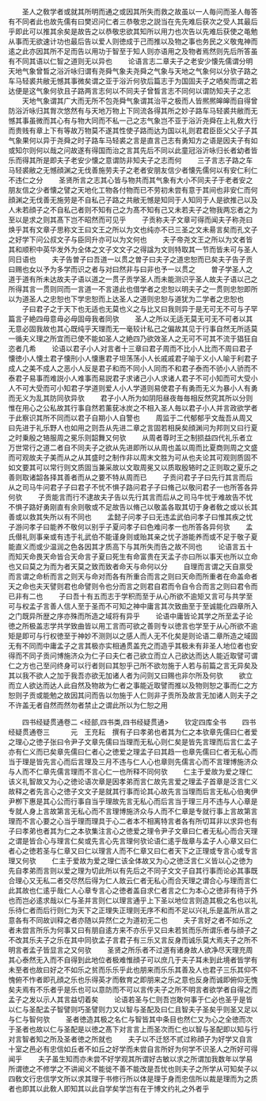 <!-- { "loadSidebar": true } -->
　　圣人之敎学者或就其所明而通之或因其所失而救之故虽以一人毎问而圣人毎答有不同者此也故先儒有曰樊迟问仁者三恭敬忠之説当在先先难后获次之受人其最后乎即此可以推其余矣是故告之以恭敬忠欲其知所以用力也次告以先难后获使之黾勉从事而无欲速计功也最后告以爱人则徳成于己而推以及物之事也务民之义敬鬼神而逺之此亦因其所不足而告以用功于智至于知人则亦语用之及物者焉然则先后所答虽有不同其语以仁智之道则无以异也
　　论语言志二章夫子之老安少懐先儒谓分明天地气象曾晳之浴沂咏归谓有尧舜气象夫尧舜之气象与天地之气象何以分欤子路之车马轻裘共敝无憾其事微矣谓之亚于浴沂何欤后篇志于为国固夫子之哂矣而谓之若达便是这气象何欤且子路两言志何以不同夫子曾晳言志不同何以谓防知夫子之志
　　天地气象谓其广大而无所不包尧舜气象谓其治平之极而人皆熈熈皞皞而自得曾防浴沂咏归其胷次悠然有与天地万物上下同流各得其所之妙子路车马轻裘共敝而无憾其事虽微而其心有与物大同而不私一己之志气象岂不亚于浴沂尧舜在上礼敎大行而贵贱有章上下有等故万物莫不遂其性使子路而达为国以礼则君君臣臣父父子子其气象果何以异于尧舜之时子路车马轻裘之言是直言己志有勇知方之语是因夫子有如或知尔则何以哉之问故遂有得国而治之言其先后不同以此童冠浴沂咏归长者幼者皆乐而得其所是即夫子老安少懐之意谓防非知夫子之志而何
　　三子言志子路之车马轻裘敝之无憾顔渊之无伐善施劳夫子之老者安朋友信少者懐先儒何以有安仁利仁不违仁之分
　　圣贤所言之志其心皆与物共而其气象有大小不同夫子于老者安之朋友信之少者懐之譬之天地化工物各付物而已不劳初未尝有意于其间也非安仁而何顔渊之无伐善无施劳是不自私己子路之共敝无憾是知同于人知同于人是欲推己以及人未若顔子之不自私己者则不知有己之为髙不知有己又未若夫子之物我两忘者之为至以是求之则其髙下岂不昭然而可见乎
　　子贡称夫子文章可得而闻夫子称尧曰焕乎其有文章子思称文王曰文王之所以为文也纯亦不已三圣之文未昜言矣而孔文子之好学下问公叔文子与臣同升亦可以为文何也
　　夫子帝尧文王之所以为文者皆其和顺积中英华发外为全体之文子文文子之得諡为文则特取其一节而皆未可与圣人同日语也
　　夫子告曽子曰吾道一以贯之曽子曰夫子之道忠恕而已矣夫子告子贡曰赐也女以予为多学而识之者与对曰然非与曰非也予一以贯之
　　曽子学圣人之道于道有所未达故夫子语以道之一贯子贡学圣人而未能测识乎圣人故夫子语以己之所得其言一贯则同而一言道一不言道此也借学者之忠恕以明夫子之一贯则忠恕即所以为道圣人之忠恕也下学忠恕而上达圣人之道则忠恕与道犹为二学者之忠恕也
　　子曰君子之于天下也无适也无莫也义之与比又曰我则异于是无可无不可与子罕篇言子絶四毋意毋必毋固毋我者同欤
　　圣人之所以无适无莫无可无不可者以其无意必固我故也其心既纯乎天理而无一毫较计私己之偏故其见于行事自然无所适莫一循夫义理之所宜而已使不能如圣人之絶四乃欲效圣人之无可不可其不流于猖狂自恣者几希
　　论语以君子小人对言者十三章曰君子周而不比小人比而不周曰君子懐徳小人懐土君子懐刑小人懐惠君子坦荡荡小人长戚戚君子喻于义小人喻于利君子成人之美不成人之恶小人反是君子和而不同小人同而不和君子泰而不骄小人骄而不泰君子易事而难説小人难事而易説君子求诸己小人求诸人君子不可小知而可大受小人不可大受而可小知君子学道则爱人小人学道则易使君子有勇而无义为暴小人有勇而无义为乱其防同欤异欤
　　君子小人所为如阴阳昼夜毎毎相反然究其所以分则惟在用心之公私故其行事自然若薰莸冰炭之不相入圣人毎以君子小人并言政欲学者于此察识其所不同而以君子自期小人自警也
　　周监于二代郁郁乎文哉吾从周又曰先进于礼乐野人也如用之则吾从先进二章之言固若相戾矣顔渊问为邦则又曰行夏之时乗殷之辂服周之冕乐则韶舞又何欤
　　从周者尊时王之制损益四代礼乐者立万世常行之道二者自不同夫子之欲从先进即所以从周也盖以周而比夏商则周之文盛而可观故夫子美而从之从其盛时之制作非以周末文胜为可从也夫论其可观则质固不如文要其可以常行则文质固当兼采故以文取周冕又以质取殷辂时之正则取之夏乐之善则取诸韶各择其善者而从之要不特从周而已
　　子贡问君子子曰先行其言而后从之司马牛问君子子曰君子不忧不惧子路问君子子曰脩己以敬问君子一也所答各异何欤
　　子贡能言而行不逮故夫子告以先行其言而后从之司马牛忧于难故告不忧不惧子路好勇刚直有余则敬或不足故告以脩己以敬盖各取其切于身者敎之或以长其善或以救其失所以有不同也
　　孟懿子问孝子曰无违孟武伯问孝子曰惟其疾之忧子游问孝子曰能养不敬何以别乎子夏问孝子曰色难问孝一也所答各异何欤
　　孟氏僣礼则事亲或有违于礼武伯不能谨身则或贻其亲之忧子游能养而或不足于敬子夏能直义而或少温润之色各因其才质高下与其所失而告之故不同也
　　论语言五十而知天命畏天命皆合天命言子夏曰死生有命富贵在天孟子亦曰所以事天也所以立命也又曰莫之为而为者天莫之致而致者命天与命何以分
　　自理而言谓之天自禀受而言谓之命析而言之则天与命对而各有所重合而言之则曰天命而所重者在命盖命者天之命也夫天譬则君也命譬则令也分而言之则君自君而令自令合而言之则曰君令而已非有二也
　　子曰吾十有五而志于学积而至于从心所欲不逾矩又言可与共学至可与权孟子言善人信人至于圣而不可知之神中庸言其次致曲至于至诚能化四章所入之门既异所歴之序亦殊而所造之域将有异乎
　　论语中庸皆论其学之所至孟子论徳之所极盖志学共学致曲皆以用工言而可欲之善则专以徳言也学至于从心所欲不逾矩是即可与行权徳至于神妙不测则以之感人而人无不化矣是则论语二章所造之域固无有不同而中庸孟子之言其极亦实相通贯盖充之而造乎其极未有非圣人地位者也安得而不同子贡问博施济众为仁子曰夫仁者己欲立而立人己欲达而达人能近取譬可谓仁之方也己至问终身可以行者则曰其恕乎己所不欲勿施于人若与前篇之言无异矣及其以我不欲人之加于我吾亦欲无加诸人者为问则又曰赐也非尔所及何欤
　　欲立而立人欲达而达人此自然及物故为仁者之事能近取譬而推以及物则恕之事而仁之方恕则子贡或能勉之故因其问而告以勿施于人仁则非子贡所及故言无加诸人则夫子之不许盖无者自然而然勿者禁止之谓此所以为仁恕之用

　　四书经疑贯通卷二
<经部,四书类,四书经疑贯通>
　　钦定四库全书
　　四书经疑贯通卷三　　　元　王充耘　撰有子曰孝弟也者其为仁之本欤章先儒曰仁者爱之理心之徳子张曰令尹子文章先儒曰当理而无私心则仁矣是皆先言理而后言仁孟子亦有仁义而已矣章先儒曰仁者心之徳爱之理孟子曰其趋一也章先儒曰仁者无私心而当于理是皆先言心而后言理及三月不违与仁人心也章则先儒言心而不言理博施济众与人而不仁章先儒言理而不言心仁一也所释不同何欤
　　仁主于爱故为爱之理仁该义礼智故又为心之徳论语次章是因孝弟而言仁故先言爱之理孟子首章是泛言仁义故释之者先言心之徳子文文子是就其行事而论其心故先言当理而后言无私心伯夷伊尹栁下惠是其心公而行事自当乎理故先言无私心而后言当于理三月不违与人心章是专就人身上言故第言无私心而不言理博施济众与人而不仁章是专就行事上言故第言理而不言心要之心当乎理而理具于心二者本不相离特言者各有所切耳非以求异也有子曰孝弟也者其为仁之本欤集注言心之徳爱之理令尹子文章曰仁者无私心而合天理之谓是皆合心与理言仁矣或先言心先言理何欤论语仁逺乎哉章与孟子人心章又曰仁者心之徳若圣与仁章又曰仁以理言人而不仁章又曰仁者天下之正理或专言心或专言理又何欤
　　仁主于爱故为爱之理仁该全体故又为心之徳泛言仁义皆以心之徳为先自孝弟而言则以爱之理为切此所以有先后之不同子文文子自其行事而论必其事既合理心又无私二者交尽然后得为仁人故云仁者无私心而合天理之谓合心与理而言仁此其故也仁逺乎哉仁人心章专言心之徳者盖自求仁者言之仁为本心之徳非有待于外也而岂必逺求哉以仁与圣并言则仁以理言通乎上下圣以地位言则造其极之名也以礼乐待仁者而后行则仁为天下之正理失正理则无序不和而不足以兴礼乐是盖所从言之意各有不同故训释之者亦随以异然仁之为道初无二也
　　夫子言好之者不如乐之者未尝言所乐为何事又曰有朋自逺方来不亦乐乎又曰未若贫而乐所谓乐者与顔子之不改其乐夫子之乐在其中同欤孟子言君子有三乐又言反身而诚乐莫大焉夫子之所不明言者孟子皆显言之又何欤
　　圣贤之所乐者不过道有诸身故人欲净尽天理充周其心泰然无入而不自得到此地位者极难惟顔子可以庶几于夫子耳未到此境者皆学有未至者也故曰好之不如乐之贫而乐乐乎此也朋来而乐乐其善及人也君子三乐其仰不愧俯不怍者即孔顔之乐也乐得英才而敎育之即朋来之乐之意也反身而诚即俯仰无愧矣夫焉有不乐者乎是乐也可以意防而不可以言传夫子之所不明言者欲学者自得之而孟子之发以示人其言益切着矣
　　论语若圣与仁则吾岂敢何事于仁必也圣乎是皆以仁与圣配孟子智譬则巧圣譬则力又以智与圣配及曰仁且智夫子圣矣乎则圣又足以与仁与智何欤
　　圣者徳造其极之名仁与智皆其中条目也然仁又为心之全徳而次于圣者也故以仁与圣配是以徳之髙下对言言上而圣次而仁也以智与圣配即以知与行对言智者知之所及圣者徳之所就也
　　夫子以不迁怒不贰过称顔子为好学又自言十室之邑必有忠信如丘者不如丘之好学而未尝自言所好为何学不识圣人之所好可得闻乎
　　夫子虽生知而亦未尝不好学观其所谓好古敏以求之所谓加我数年以学易所谓徳之不修学之不讲闻义不能徙不善不能改是吾忧也则夫子之所学从可知矣子以四敎文行忠信学文所以求其理于书修行所以体是理于身而忠信所以裁是理而为之质者也即其以此敎人即知其以此自学矣学岂有在于博文约礼之外者乎
